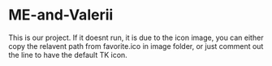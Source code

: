 # ME-and-Valerii
This is our project.
If it doesnt run, it is due to the icon image, you can either copy the relavent path from favorite.ico in image folder, or just comment out the line to have the default TK icon.
